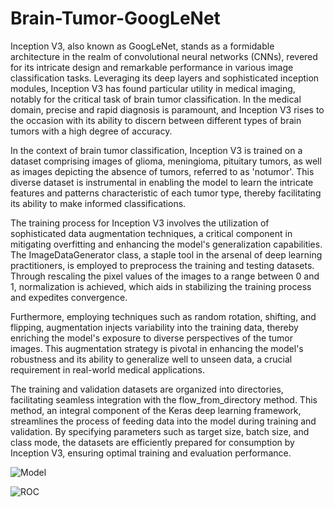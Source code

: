 # Brain-Tumor-GoogLeNet

Inception V3, also known as GoogLeNet, stands as a formidable architecture in the realm of convolutional neural networks (CNNs), revered for its intricate design and remarkable performance in various image classification tasks. Leveraging its deep layers and sophisticated inception modules, Inception V3 has found particular utility in medical imaging, notably for the critical task of brain tumor classification. In the medical domain, precise and rapid diagnosis is paramount, and Inception V3 rises to the occasion with its ability to discern between different types of brain tumors with a high degree of accuracy.

In the context of brain tumor classification, Inception V3 is trained on a dataset comprising images of glioma, meningioma, pituitary tumors, as well as images depicting the absence of tumors, referred to as 'notumor'. This diverse dataset is instrumental in enabling the model to learn the intricate features and patterns characteristic of each tumor type, thereby facilitating its ability to make informed classifications.

The training process for Inception V3 involves the utilization of sophisticated data augmentation techniques, a critical component in mitigating overfitting and enhancing the model's generalization capabilities. The ImageDataGenerator class, a staple tool in the arsenal of deep learning practitioners, is employed to preprocess the training and testing datasets. Through rescaling the pixel values of the images to a range between 0 and 1, normalization is achieved, which aids in stabilizing the training process and expedites convergence.

Furthermore, employing techniques such as random rotation, shifting, and flipping, augmentation injects variability into the training data, thereby enriching the model's exposure to diverse perspectives of the tumor images. This augmentation strategy is pivotal in enhancing the model's robustness and its ability to generalize well to unseen data, a crucial requirement in real-world medical applications.

The training and validation datasets are organized into directories, facilitating seamless integration with the flow_from_directory method. This method, an integral component of the Keras deep learning framework, streamlines the process of feeding data into the model during training and validation. By specifying parameters such as target size, batch size, and class mode, the datasets are efficiently prepared for consumption by Inception V3, ensuring optimal training and evaluation performance.

![Model](https://github.com/GOVINDFROMINDIA/Brain-Tumor-GoogLeNet/assets/79012314/a53ba215-493e-49c7-80b1-e3c107b27638)

![ROC](https://github.com/GOVINDFROMINDIA/Brain-Tumor-GoogLeNet/assets/79012314/4ba11392-c698-4f09-b6ed-a90d5e49e16f)
